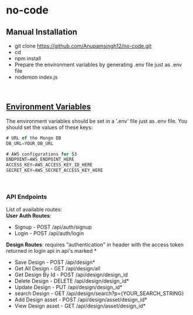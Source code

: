 # no-code

## Manual Installation

- git clone https://github.com/Anupamsingh12/no-code.git
- cd 
- npm install
- Prepare the environment variables by generating .env file just as .env file
- nodemon index.js

<br />

## [Environment Variables](#environment-variables)

The environment variables should be set in a '.env' file just as .env file. You should set the values of these keys:

```js
# URL of the Mongo DB
DB_URL=YOUR_DB_URL

# AWS configurations for S3 
ENDPOINT=AWS_ENDPOINT_HERE
ACCESS_KEY=AWS_ACCESS_KEY_ID_HERE
SECRET_KEY=AWS_SECRET_ACCESS_KEY_HERE
```

<br />

### API Endpoints

List of available routes:  
**User Auth Routes**:
- Signup - POST /api/auth/signup
- Login - POST /api/auth/login

**Design Routes**:
requires "authentication" in header with the  access token returned in login api in api's marked *
- Save Design - POST /api/design*
- Get All Design - GET /api/design/all
- Get Design By Id - POST /api/design/design_id
- Delete Design - DELETE /api/design/design_id*
- Update Design - PUT /api/design/design_id*
- search Design - GET /api/design/search?p={YOUR_SEARCH_STRING}
- Add Design asset - POST /api/design/asset/design_id*
- View Design asset - GET /api/design/asset/design_id*

























